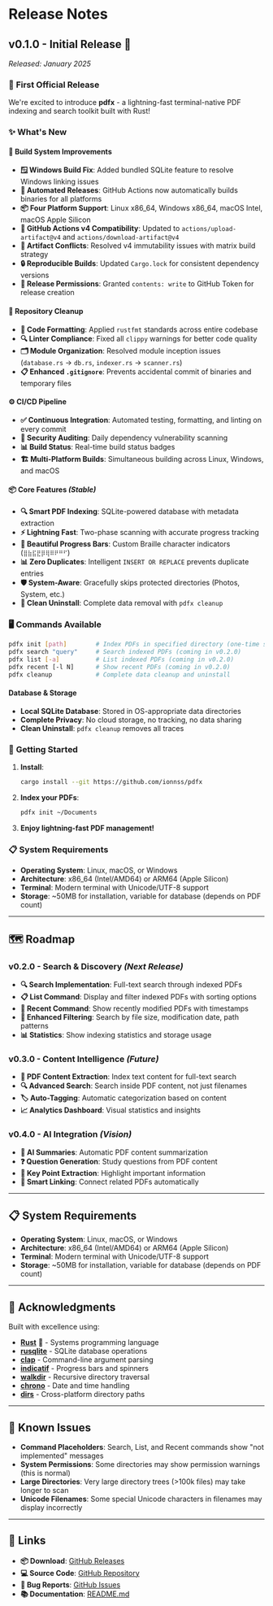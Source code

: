 # Release Notes

## v0.1.0 - Initial Release 🚀  
*Released: January 2025*

### 🎉 **First Official Release**

We're excited to introduce **pdfx** - a lightning-fast terminal-native PDF indexing and search toolkit built with Rust!

### ✨ **What's New**

#### **🔧 Build System Improvements**
- **🪟 Windows Build Fix**: Added bundled SQLite feature to resolve Windows linking issues
- **🚀 Automated Releases**: GitHub Actions now automatically builds binaries for all platforms
- **📦 Four Platform Support**: Linux x86_64, Windows x86_64, macOS Intel, macOS Apple Silicon
- **🔄 GitHub Actions v4 Compatibility**: Updated to `actions/upload-artifact@v4` and `actions/download-artifact@v4`
- **🚫 Artifact Conflicts**: Resolved v4 immutability issues with matrix build strategy  
- **🔒 Reproducible Builds**: Updated `Cargo.lock` for consistent dependency versions
- **🔐 Release Permissions**: Granted `contents: write` to GitHub Token for release creation

#### **🧹 Repository Cleanup**
- **📝 Code Formatting**: Applied `rustfmt` standards across entire codebase
- **🔍 Linter Compliance**: Fixed all `clippy` warnings for better code quality
- **🗂️ Module Organization**: Resolved module inception issues (`database.rs` → `db.rs`, `indexer.rs` → `scanner.rs`)
- **📋 Enhanced `.gitignore`**: Prevents accidental commit of binaries and temporary files

#### **⚙️ CI/CD Pipeline**
- **✅ Continuous Integration**: Automated testing, formatting, and linting on every commit
- **🔐 Security Auditing**: Daily dependency vulnerability scanning
- **📊 Build Status**: Real-time build status badges
- **🏗️ Multi-Platform Builds**: Simultaneous building across Linux, Windows, and macOS

#### **📦 Core Features** *(Stable)*
- **🔍 Smart PDF Indexing**: SQLite-powered database with metadata extraction
- **⚡ Lightning Fast**: Two-phase scanning with accurate progress tracking  
- **🎨 Beautiful Progress Bars**: Custom Braille character indicators (`⣿⣷⣯⣟⡿⢿⠿⠟⠛⠋`)
- **📊 Zero Duplicates**: Intelligent `INSERT OR REPLACE` prevents duplicate entries
- **🛡️ System-Aware**: Gracefully skips protected directories (Photos, System, etc.)
- **🧹 Clean Uninstall**: Complete data removal with `pdfx cleanup`

### **🖥️ Commands Available**
```bash
pdfx init [path]        # Index PDFs in specified directory (one-time setup)
pdfx search "query"     # Search indexed PDFs (coming in v0.2.0)
pdfx list [-a]          # List indexed PDFs (coming in v0.2.0)  
pdfx recent [-l N]      # Show recent PDFs (coming in v0.2.0)
pdfx cleanup            # Complete data cleanup and uninstall
```

#### **Database & Storage**
- **Local SQLite Database**: Stored in OS-appropriate data directories
- **Complete Privacy**: No cloud storage, no tracking, no data sharing
- **Clean Uninstall**: `pdfx cleanup` removes all traces

### 🚀 **Getting Started**

1. **Install**:
   ```bash
   cargo install --git https://github.com/ionnss/pdfx
   ```

2. **Index your PDFs**:
   ```bash
   pdfx init ~/Documents
   ```

3. **Enjoy lightning-fast PDF management!**

### 📋 **System Requirements**
- **Operating System**: Linux, macOS, or Windows  
- **Architecture**: x86_64 (Intel/AMD64) or ARM64 (Apple Silicon)
- **Terminal**: Modern terminal with Unicode/UTF-8 support
- **Storage**: ~50MB for installation, variable for database (depends on PDF count)

---

## 🗺️ **Roadmap**

### **v0.2.0 - Search & Discovery** *(Next Release)*
- **🔍 Search Implementation**: Full-text search through indexed PDFs
- **📋 List Command**: Display and filter indexed PDFs with sorting options
- **📅 Recent Command**: Show recently modified PDFs with timestamps
- **🎯 Enhanced Filtering**: Search by file size, modification date, path patterns
- **📊 Statistics**: Show indexing statistics and storage usage

### **v0.3.0 - Content Intelligence** *(Future)*
- **📄 PDF Content Extraction**: Index text content for full-text search
- **🔍 Advanced Search**: Search inside PDF content, not just filenames  
- **🏷️ Auto-Tagging**: Automatic categorization based on content
- **📈 Analytics Dashboard**: Visual statistics and insights

### **v0.4.0 - AI Integration** *(Vision)*
- **🤖 AI Summaries**: Automatic PDF content summarization
- **❓ Question Generation**: Study questions from PDF content
- **🎯 Key Point Extraction**: Highlight important information
- **🔗 Smart Linking**: Connect related PDFs automatically

---

## 📋 **System Requirements**
- **Operating System**: Linux, macOS, or Windows  
- **Architecture**: x86_64 (Intel/AMD64) or ARM64 (Apple Silicon)
- **Terminal**: Modern terminal with Unicode/UTF-8 support
- **Storage**: ~50MB for installation, variable for database (depends on PDF count)

---

## 🙏 **Acknowledgments**
Built with excellence using:
- **[Rust](https://rust-lang.org)** 🦀 - Systems programming language
- **[rusqlite](https://crates.io/crates/rusqlite)** - SQLite database operations
- **[clap](https://crates.io/crates/clap)** - Command-line argument parsing
- **[indicatif](https://crates.io/crates/indicatif)** - Progress bars and spinners
- **[walkdir](https://crates.io/crates/walkdir)** - Recursive directory traversal
- **[chrono](https://crates.io/crates/chrono)** - Date and time handling
- **[dirs](https://crates.io/crates/dirs)** - Cross-platform directory paths

---

## 🐛 **Known Issues**
- **Command Placeholders**: Search, List, and Recent commands show "not implemented" messages
- **System Permissions**: Some directories may show permission warnings (this is normal)
- **Large Directories**: Very large directory trees (>100k files) may take longer to scan
- **Unicode Filenames**: Some special Unicode characters in filenames may display incorrectly

---

## 🔗 **Links**
- **📦 Download**: [GitHub Releases](https://github.com/ionnss/pdfx/releases)
- **💻 Source Code**: [GitHub Repository](https://github.com/ionnss/pdfx)  
- **🐛 Bug Reports**: [GitHub Issues](https://github.com/ionnss/pdfx/issues)
- **📚 Documentation**: [README.md](https://github.com/ionnss/pdfx/blob/main/README.md)


